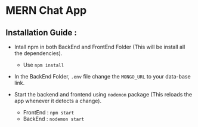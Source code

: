 # MERN Chat App

## Installation Guide : 

* Intall npm in both BackEnd and FrontEnd Folder (This will be install all the dependencies).
    - Use `npm install`

* In the BackEnd Folder, `.env` file change the `MONGO_URL` to your data-base link. 

* Start the backend and frontend using `nodemon` package (This reloads the app whenever it detects a change).
    - FrontEnd :   `npm start`    
    - BackEnd  :   `nodemon start`
